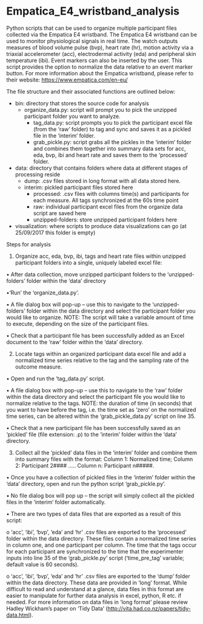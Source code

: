 # Empatica_E4_wristband_analysis
Python scripts that can be used to organize multiple participant files collected via the Empatica E4 wristband. The Empatica E4 wristband can be used to monitor physiological signals in real time. The watch outputs measures of blood volume pulse (bvp), heart rate (hr), motion activity via a triaxial accelerometer (acc), electrodermal activity (eda) and peripheral skin temperature (ibi). Event markers can also be inserted by the user. This script provides the option to normalize the data relative to an event marker button.
For more information about the Empatica wristband, please refer to their website: https://www.empatica.com/en-eu/

The file structure and their associated functions are outlined below:

- bin: directory that stores the source code for analysis
  - organize_data.py: script will prompt you to pick the unzipped participant folder you want to analyze.
    - tag_data.py: script prompts you to pick the participant excel file (from the ‘raw’ folder) to tag and sync and saves it 				as a pickled file in the ‘interim’ folder.
    - grab_pickle.py: script grabs all the pickles in the ‘interim’ folder and combines them together into summary data sets 					for acc, eda, bvp, ibi and heart rate and saves them to the ‘processed’ folder. 
- data: directory that contains folders where data at different stages of processing reside
  - dump: .csv files stored in long format with all data stored here.
  - interim: pickled participant files stored here
    - processed: .csv files with columns time(s) and participants for each measure. All tags 									synchronized at the 60s time point
    - raw: individual participant excel files from the organize data script are saved here
    - unzipped-folders: store unzipped participant folders here
- visualization: where scripts to produce data visualizations can go (at 25/09/2017 this folder is empty)

Steps for analysis

1. Organize acc, eda, bvp, ibi, tags and heart rate files within unzipped participant folders into a single, uniquely labeled excel file:

• After data collection, move unzipped participant folders to the ‘unzipped-folders’ folder within the ‘data’ directory

•‘Run’ the ‘organize_data.py’.

• A file dialog box will pop-up – use this to navigate to the ‘unzipped-folders’ folder within the data directory and select the participant folder you would like to organize. NOTE: The script will take a variable amount of time to execute, depending on the size of the participant files.

• Check that a participant file has been successfully added as an Excel document to the ‘raw’ folder within the ‘data’ directory.

2. Locate tags within an organized participant data excel file and add a normalized time series relative to the tag and the sampling rate of the outcome measure.

• Open and run the ‘tag_data.py’ script.

• A file dialog box with pop-up – use this to navigate to the ‘raw’ folder within the data directory and select the participant file you would like to normalize relative to the tags.
NOTE: the duration of time (in seconds) that you want to have before the tag, i.e. the time set as ‘zero’ on the normalized time series, can be altered within the ‘grab_pickle_data.py’ script on line 35.

• Check that a new participant file has been successfully saved as an ‘pickled’ file (file extension: .p) to the ‘interim’ folder within the ‘data’ directory.

3. Collect all the ‘pickled’ data files in the ‘interim’ folder and combine them into summary files with the format:
Column 1: Normalized time; Column 2: Participant 2#### ….. Column n: Participant n#####.

• Once you have a collection of pickled files in the ‘interim’ folder within the ‘data’ directory, open and run the python script ‘grab_pickle.py’.

• No file dialog box will pop up – the script will simply collect all the pickled files in the ‘interim’ folder automatically.

• There are two types of data files that are exported as a result of this script:

  o ‘acc’, ‘ibi’, ‘bvp’, ‘eda’ and ‘hr’ .csv files are exported to the ‘processed’ folder within the data directory. These files 		contain a normalized time series in column one, and one participant per column. The time that the tags occur for each participant are synchronized to the time that the experimenter inputs into line 35 of the ‘grab_pickle.py’ script (‘time_pre_tag’ variable; default value is 60 seconds).
  
  o ‘acc’, ‘ibi’, ‘bvp’, ‘eda’ and ‘hr’ .csv files are exported to the ‘dump’ folder within the data directory. These data are 		provided in ‘long’ format. While difficult to read and understand at a glance, data files in this format are easier to manipulate 	  for further data analysis in excel, python, R etc. if needed. For more information on data files in ‘long format’ please review 	  Hadley Wickham’s paper on ‘Tidy Data’ (http://vita.had.co.nz/papers/tidy-data.html).

